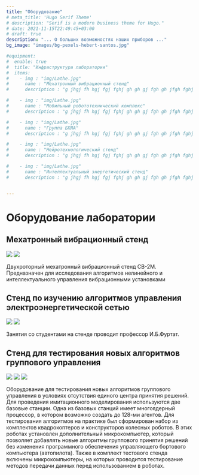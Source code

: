 ```yaml
---
title: "Оборудование"
# meta_title: 'Hugo Serif Theme'
# description: "Serif is a modern business theme for Hugo."
# date: 2021-11-15T22:49:45+03:00
# draft: true
description: "... О больших возможностях наших приборов ..."
bg_image: "images/bg-pexels-hebert-santos.jpg"

#equipment:
#  enable: true
#  title: "Инфраструктура лаборатории"
#  items:
#    - img : "img/Lathe.jpg"
#      name : "Мехатронный вибрационный стенд"
#      description : "g jhgj fh hgj fgj fghj gh gh gj fgh gh jfgh fghj fghj fghj fgjh fgh fg fghj ghj gh "

#    - img : "img/Lathe.jpg"
#      name : "Мобильный робототехнический комплекс"
#      description : "g jhgj fh hgj fgj fghj gh gh gj fgh gh jfgh fghj fghj fghj fgjh fgh fg fghj ghj gh "

#    - img : "img/Lathe.jpg"
#      name : "Группа БПЛА"
#      description : "g jhgj fh hgj fgj fghj gh gh gj fgh gh jfgh fghj fghj fghj fgjh fgh fg fghj ghj gh "

#    - img : "img/Lathe.jpg"
#      name : "Нейротехнологический стенд"
#      description : "g jhgj fh hgj fgj fghj gh gh gj fgh gh jfgh fghj fghj fghj fgjh fgh fg fghj ghj gh "

#    - img : "img/Lathe.jpg"
#      name : "Интеллектуальный энергетический стенд"
#      description : "g jhgj fh hgj fgj fghj gh gh gj fgh gh jfgh fghj fghj fghj fgjh fgh fg fghj ghj gh "


---
```




# Оборудование лаборатории


## Мехатронный вибрационный стенд


![](img/equipment_01.png "")
![](img/equipment_02.png "")


Двухроторный мехатронный вибрационный стенд СВ-2М. Предназначен для
исследования алгоритмов нелинейного и интеллектуального управления
вибрационными установками


## Стенд по изучению алгоритмов управления электроэнергетической сетью

![](img/equipment_03.png "")
![](img/equipment_04.png "")


Занятия со студентами на стенде проводит профессор И.Б.Фуртат.




## Стенд для тестирования новых алгоритмов группового управления


![](img/equipment_05.png "")
![](img/equipment_06.png "")
![](img/equipment_07.png "")



Оборудование для тестирования новых алгоритмов группового управления в
условиях отсутствия единого центра принятия решений. Для проведения
имитационного моделирования используются две базовые станции. Одна из
базовых станций имеет многоядерный процессор, в котором возможно
создать до 128-ми агентов. Для тестирования алгоритмов на практике был
сформирован набор из комплектов квадрокоптеров и конструкторов
колесных роботов. В этих роботах установлен дополнительный
микрокомпьютер, который позволяет добавлять новые алгоритмы
группового принятия решений без изменения программного обеспечения
управляющего бортового компьютера (автопилота). Также в комплект
тестового стенда включены микрокомпьютеры, на которых проводится
тестирование методов передачи данных перед использованием в роботах.




